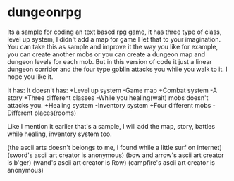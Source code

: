 # dungeonrpg
Its a sample for coding an text based rpg game, it has three type of class, level up system, I didn't add a map for game I let that to your imagination. You can take this as sample and improve it the way you like for example, you can create another mobs or you can create a dungeon map and dungeon levels for each mob. But in this version of code it just a linear dungeon corridor and the four type goblin attacks you while you walk to it. I hope you like it.

It has:                                      It doesn't has:
+Level up system                             -Game map
+Combat system                               -A story
+Three different classes                     -While you healing(wait) mobs doesn't attacks you.
+Healing system                              -Inventory system
+Four different mobs                         -Different places(rooms)
                                             
Like I mention it earlier that's a sample, I will add the map, story, battles while healing, inventory system too.

(the ascii arts doesn't belongs to me, i found while a little surf on internet)
(sword's ascii art creator is anonymous)
(bow and arrow's ascii art creator is b'ger)
(wand's ascii art creator is Row)
(campfire's ascii art creator is anonymous)
